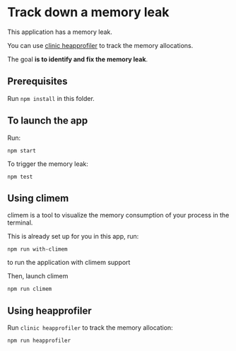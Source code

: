# Track down a memory leak

This application has a memory leak.

You can use [clinic heapprofiler](https://clinicjs.org/heapprofiler/) to track the memory allocations.

The goal __is to identify and fix the memory leak__.

## Prerequisites

Run `npm install` in this folder.

## To launch the app

Run:

```
npm start
```

To trigger the memory leak:

```
npm test
```

## Using climem

climem is a tool to visualize the memory consumption of your process
in the terminal.

This is already set up for you in this app, run:

```
npm run with-climem
```

to run the application with climem support

Then, launch climem

```
npm run climem
```

## Using heapprofiler

Run `clinic heapprofiler` to track the memory allocation:

```
npm run heapprofiler
```
